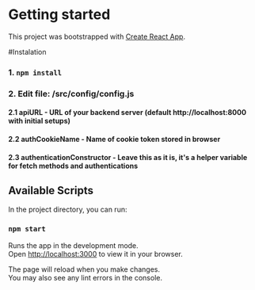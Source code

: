 # Getting started

This project was bootstrapped with [Create React App](https://github.com/facebook/create-react-app).

#Instalation
### 1. `npm install`
### 2. Edit file: /src/config/config.js
#### 2.1 apiURL - URL of your backend server (default http://localhost:8000 with initial setups)
#### 2.2 authCookieName - Name of cookie token stored in browser
#### 2.3 authenticationConstructor - Leave this as it is, it's a helper variable for fetch methods and authentications



## Available Scripts

In the project directory, you can run:

### `npm start`

Runs the app in the development mode.\
Open [http://localhost:3000](http://localhost:3000) to view it in your browser.

The page will reload when you make changes.\
You may also see any lint errors in the console.
